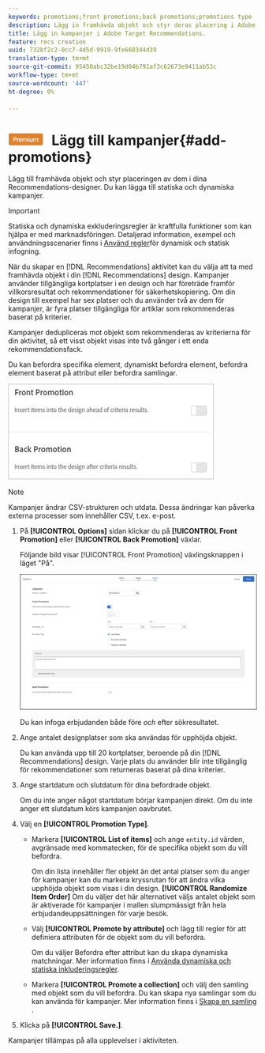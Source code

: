 ```yaml
---
keywords: promotions;front promotions;back promotions;promotions type
description: Lägg in framhävda objekt och styr deras placering i Adobe Target Recommendations. Du kan lägga till statiska och dynamiska kampanjer.
title: Lägg in kampanjer i Adobe Target Recommendations.
feature: recs creation
uuid: 732bf2c2-0cc7-4d5d-9919-9fe668344d39
translation-type: tm+mt
source-git-commit: 95450abc32be19d04b791af3c62673e9411ab53c
workflow-type: tm+mt
source-wordcount: '447'
ht-degree: 0%

---
```



# ![PREMIUM](/help/assets/premium.png) Lägg till kampanjer{#add-promotions}

Lägg till framhävda objekt och styr placeringen av dem i dina Recommendations-designer. Du kan lägga till statiska och dynamiska kampanjer.

>[!IMPORTANT]
>
>Statiska och dynamiska exkluderingsregler är kraftfulla funktioner som kan hjälpa er med marknadsföringen. Detaljerad information, exempel och användningsscenarier finns i [Använd regler](/help/c-recommendations/c-algorithms/use-dynamic-and-static-inclusion-rules.md#concept_4CB5C0FA705D4E449BD0B37B3D987F9F)för dynamisk och statisk infogning.

När du skapar en [!DNL Recommendations] aktivitet kan du välja att ta med framhävda objekt i din [!DNL Recommendations] design. Kampanjer använder tillgängliga kortplatser i en design och har företräde framför villkorsresultat och rekommendationer för säkerhetskopiering. Om din design till exempel har sex platser och du använder två av dem för kampanjer, är fyra platser tillgängliga för artiklar som rekommenderas baserat på kriterier.

Kampanjer dedupliceras mot objekt som rekommenderas av kriterierna för din aktivitet, så ett visst objekt visas inte två gånger i ett enda rekommendationsfack.

Du kan befordra specifika element, dynamiskt befordra element, befordra element baserat på attribut eller befordra samlingar.

![](assets/add_promotion_toggles.png)

>[!NOTE]
>
>Kampanjer ändrar CSV-strukturen och utdata. Dessa ändringar kan påverka externa processer som innehåller CSV, t.ex. e-post.

1. På **[!UICONTROL Options]** sidan klickar du på **[!UICONTROL Front Promotion]** eller **[!UICONTROL Back Promotion]** växlar.

   Följande bild visar [!UICONTROL Front Promotion] växlingsknappen i läget &quot;På&quot;.

   ![Lägg till alternativ för Främre befordran](/help/c-recommendations/t-create-recs-activity/assets/add_promotion_front.png)

   Du kan infoga erbjudanden både före *och* efter sökresultatet.
1. Ange antalet designplatser som ska användas för upphöjda objekt.

   Du kan använda upp till 20 kortplatser, beroende på din [!DNL Recommendations] design. Varje plats du använder blir inte tillgänglig för rekommendationer som returneras baserat på dina kriterier.

1. Ange startdatum och slutdatum för dina befordrade objekt.

   Om du inte anger något startdatum börjar kampanjen direkt. Om du inte anger ett slutdatum körs kampanjen oavbrutet.

1. Välj en **[!UICONTROL Promotion Type]**.

   * Markera **[!UICONTROL List of items]** och ange `entity.id` värden, avgränsade med kommatecken, för de specifika objekt som du vill befordra.

      Om din lista innehåller fler objekt än det antal platser som du anger för kampanjer kan du markera kryssrutan för att ändra vilka upphöjda objekt som visas i din design. **[!UICONTROL Randomize Item Order]** Om du väljer det här alternativet väljs antalet objekt som är aktiverade för kampanjer i mallen slumpmässigt från hela erbjudandeuppsättningen för varje besök.

   * Välj **[!UICONTROL Promote by attribute]** och lägg till regler för att definiera attributen för de objekt som du vill befordra.

      Om du väljer Befordra efter attribut kan du skapa dynamiska matchningar. Mer information finns i [Använda dynamiska och statiska inkluderingsregler](/help/c-recommendations/c-algorithms/use-dynamic-and-static-inclusion-rules.md#concept_4CB5C0FA705D4E449BD0B37B3D987F9F).

   * Markera **[!UICONTROL Promote a collection]** och välj den samling med objekt som du vill befordra. Du kan skapa nya samlingar som du kan använda för kampanjer. Mer information finns i [Skapa en samling](/help/c-recommendations/c-products/collections.md#task_1256DFF6842141FCAADD9E1428EF7F08) .

1. Klicka på **[!UICONTROL Save.]**.

Kampanjer tillämpas på alla upplevelser i aktiviteten.
